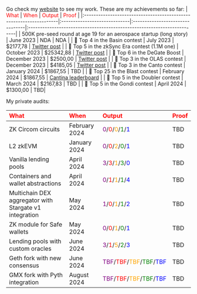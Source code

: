 Go check my [website](http://tinyurl.com/nethoxa) to see my work. These are my achievements so far:
|                    <font color="red">What</font>                    | <font color="red">When</font> | <font color="red">Output</font> |                      <font color="red">Proof</font>                      |
|:-------------------------------------------------------------------|:-----------------------------|:--------------------------------|:------------------------------------------------------------------------|
| 500K pre-seed round at age 19 for an aerospace startup (long story) |           June 2023           | NDA                             |                                   NDA                                    |
|                    🏅 Top 4 in the Basin contest                      |           July 2023           | $2177,78                        | [Twitter post](https://twitter.com/code4rena/status/1696711905036149044) |
|                 🏅 Top 5 in the zkSync Era contest (1.1M one)                  |         October 2023          | $25342,88                             |                                   [Twitter post](https://twitter.com/code4rena/status/1747748054822682874)                                    |
|                     🏅 Top 6 in the DeGate Boost                      |         December 2023         | $2500,00                        | [Twitter post](https://twitter.com/immunefi/status/1738013656099831874)  |
|                     🥉 Top 3 in the OLAS contest                      |         December 2023         | $4185,05                        | [Twitter post](https://twitter.com/code4rena/status/1752042429484523523)  |
| 🥉 Top 3 in the Canto contest | January 2024 | $1867,55 | TBD | 
| 🏅 Top 25 in the Blast contest | February 2024 | $1867,55 | [Cantina leaderboard](https://cantina.xyz/competitions/c90131b4-5c7c-4ebc-a1f3-8002d219bfe0/leaderboard) | 
| 🏅 Top 5 in the Doubler contest | March 2024 | $2167,83 | TBD | 
| 🏅 Top 5 in the Gondi contest | April 2024 | $1300,00 | TBD| 

My private audits:

|                    <font color="red">What</font>                    | <font color="red">When</font> |                      <font color="red">Output</font>                      |                      <font color="red">Proof</font>                      |
|:-------------------------------------------------------------------|:-----------------------------|:------------------------------------------------------------------------|:------------------------------------------------------------------------|
| ZK Circom circuits | February 2024 | <font color="purple">0</font>/<font color="red">0</font>/<font color="orange">0</font>/<font color="green">1</font>/<font color="blue">1</font>| TBD |
| L2 zkEVM | January 2024 | <font color="purple">0</font>/<font color="red">0</font>/<font color="orange">2</font>/<font color="green">0</font>/<font color="blue">1</font>| TBD |
| Vanilla lending pools | April 2024 | <font color="purple">3</font>/<font color="red">3</font>/<font color="orange">1</font>/<font color="green">3</font>/<font color="blue">0</font>| TBD |
| Containers and wallet abstractions | April 2024 | <font color="purple">0</font>/<font color="red">1</font>/<font color="orange">1</font>/<font color="green">1</font>/<font color="blue">4</font>| TBD |
| Multichain DEX aggregator with Stargate v1 integration | May 2024 | <font color="purple">1</font>/<font color="red">0</font>/<font color="orange">1</font>/<font color="green">1</font>/<font color="blue">2</font>| TBD | 
| ZK module for Safe wallets | May 2024 | <font color="purple">0</font>/<font color="red">0</font>/<font color="orange">1</font>/<font color="green">0</font>/<font color="blue">1</font>| TBD | 
| Lending pools with custom oracles | June 2024 | <font color="purple">3</font>/<font color="red">1</font>/<font color="orange">5</font>/<font color="green">2</font>/<font color="blue">3</font>| TBD | 
| Geth fork with new consensus | June 2024 | <font color="purple">TBF</font>/<font color="red">TBF</font>/<font color="orange">TBF</font>/<font color="green">TBF</font>/<font color="blue">TBF</font>| TBD | 
| GMX fork with Pyth integration | August 2024 | <font color="purple">TBF</font>/<font color="red">TBF</font>/<font color="orange">TBF</font>/<font color="green">TBF</font>/<font color="blue">TBF</font>| TBD | 
